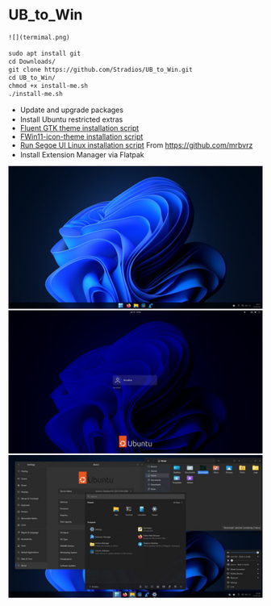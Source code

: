 # UB_to_Win

    ![](termimal.png)

    sudo apt install git
    cd Downloads/
    git clone https://github.com/Stradios/UB_to_Win.git
    cd UB_to_Win/
    chmod +x install-me.sh
    ./install-me.sh

* Update and upgrade packages<img src="https://static-00.iconduck.com/assets.00/pop-os-icon-512x512-j4ghbj1n.png" width="16" height="16">
* Install Ubuntu restricted extras<img src="https://upload.wikimedia.org/wikipedia/commons/thumb/a/ab/Logo-ubuntu_cof-orange-hex.svg/285px-Logo-ubuntu_cof-orange-hex.svg.png" width="16" height="16">
*  <a href="https://github.com/vinceliuice/Fluent-gtk-theme">Fluent GTK theme installation script</a>
* <a href="https://github.com/yeyushengfan258/Win11-icon-theme">FWin11-icon-theme installation script</a>
* <a href="https://github.com/mrbvrz/segoe-ui-linux">Run Segoe UI Linux installation script</a> From https://github.com/mrbvrz
* Install Extension Manager via Flatpak <img src="https://dl.flathub.org/repo/appstream/x86_64/icons/128x128/com.mattjakeman.ExtensionManager.png" width="16" height="16">

![](Desktop.jpg)
![](login.png)
![](Desktop-full.jpg)